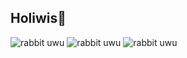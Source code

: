 ## Holiwis👻

![rabbit uwu](https://github.githubassets.com/images/mona-whisper.gif)
![rabbit uwu](https://i.pinimg.com/originals/01/63/6c/01636c5434cd0462086620c60fdfec16.gif)
![rabbit uwu](https://github.githubassets.com/images/mona-whisper.gif)
